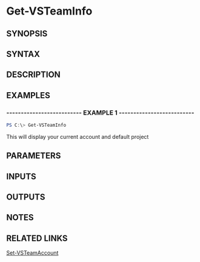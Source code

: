 <!-- #include "./common/header.md" -->

# Get-VSTeamInfo

## SYNOPSIS

<!-- #include "./synopsis/Get-VSTeamInfo.md" -->

## SYNTAX

## DESCRIPTION

<!-- #include "./synopsis/Get-VSTeamInfo.md" -->

## EXAMPLES

### -------------------------- EXAMPLE 1 --------------------------

```PowerShell
PS C:\> Get-VSTeamInfo
```

This will display your current account and default project

## PARAMETERS

## INPUTS

## OUTPUTS

## NOTES

## RELATED LINKS

[Set-VSTeamAccount](Set-VSTeamAccount.md)
